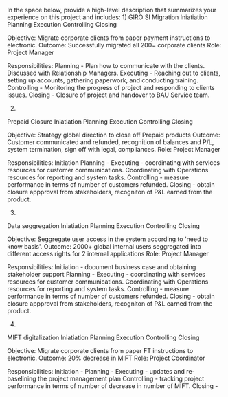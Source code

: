 In the space below, provide a high-level description that summarizes your experience on this project and includes:
1)
GIRO SI Migration
Iniatiation	Planning	Execution	Controlling	Closing

Objective:
Migrate corporate clients from paper payment instructions to electronic.
Outcome:
Successfully migrated all 200= corporate clients
Role:
Project Manager

Responsibilities:
Planning - Plan how to communicate with the clients. Discussed with Relationship Managers.
Executing - Reaching out to clients, setting up accounts, gathering paperwork, and conducting training.
Controlling - Monitoring the progress of project and responding to clients issues.
Closing - Closure of project and handover to BAU Service team. 

2)
Prepaid Closure
Iniatiation	Planning	Execution	Controlling	Closing

Objective:
Strategy global direction to close off Prepaid products 
Outcome:
Customer communicated and refunded, recognition of balances and P/L, system termination, sign off with legal, compliances.
Role:
Project Manager

Responsibilities:
Initiation
Planning - 
Executing - coordinating with services resources for customer communications. Coordinating with Operations resources for reporting and system tasks.
Controlling - measure performance in terms of number of customers refunded.
Closing - obtain closure appproval from stakeholders, recogniton of P&L earned from the product.

3)
Data seggregation
Iniatiation	Planning	Execution	Controlling	Closing

Objective:
Seggregate user access in the system according to 'need to know basis'.
Outcome:
2000+ global internal users seggregated into different access rights for 2 internal applications
Role:
Project Manager

Responsibilities:
Initiation - document business case and obtaining stakeholder support
Planning - 
Executing - coordinating with services resources for customer communications. Coordinating with Operations resources for reporting and system tasks.
Controlling - measure performance in terms of number of customers refunded.
Closing - obtain closure appproval from stakeholders, recogniton of P&L earned from the product.

4)
MIFT digitalization
Iniatiation	Planning	Execution	Controlling	Closing

Objective:
Migrate corporate clients from paper FT instructions to electronic.
Outcome:
20% decrease in MIFT
Role:
Project Coordinator

Responsibilities:
Initiation - 
Planning - 
Executing - updates and re-baselining the project management plan
Controlling - tracking project performance in terms of number of decrease in number of MIFT.
Closing - 
